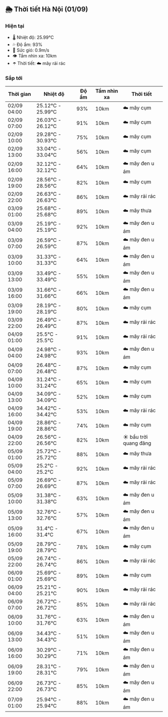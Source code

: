 ## 🌦️ Thời tiết Hà Nội (01/09)

### Hiện tại

- 🌡️ Nhiệt độ: 25.99℃
- 💦 Độ ẩm: 93%
- 💨 Sức gió: 0.9m/s
- 👁️ Tầm nhìn xa: 10km
- ☂️ Thời tiết: ☁️ mây rải rác

### Sắp tới

| Thời gian | Nhiệt độ | Độ ẩm | Tầm nhìn xa | Thời tiết |
| --- | --- | --- | --- | --- |
| 02/09 04:00 | 25.12℃ - 25.99℃ | 93% | 10km | ☁️ mây cụm |
| 02/09 07:00 | 26.03℃ - 26.12℃ | 91% | 10km | ☁️ mây cụm |
| 02/09 10:00 | 29.28℃ - 30.93℃ | 75% | 10km | ☁️ mây cụm |
| 02/09 13:00 | 33.04℃ - 33.04℃ | 56% | 10km | ☁️ mây cụm |
| 02/09 16:00 | 32.12℃ - 32.12℃ | 64% | 10km | ☁️ mây đen u ám |
| 02/09 19:00 | 28.56℃ - 28.56℃ | 82% | 10km | ☁️ mây cụm |
| 02/09 22:00 | 26.63℃ - 26.63℃ | 86% | 10km | ☁️ mây rải rác |
| 03/09 01:00 | 25.68℃ - 25.68℃ | 89% | 10km | ☁️ mây thưa |
| 03/09 04:00 | 25.19℃ - 25.19℃ | 92% | 10km | ☁️ mây đen u ám |
| 03/09 07:00 | 26.59℃ - 26.59℃ | 87% | 10km | ☁️ mây đen u ám |
| 03/09 10:00 | 31.33℃ - 31.33℃ | 64% | 10km | ☁️ mây đen u ám |
| 03/09 13:00 | 33.49℃ - 33.49℃ | 55% | 10km | ☁️ mây đen u ám |
| 03/09 16:00 | 31.66℃ - 31.66℃ | 66% | 10km | ☁️ mây đen u ám |
| 03/09 19:00 | 28.19℃ - 28.19℃ | 80% | 10km | ☁️ mây cụm |
| 03/09 22:00 | 26.49℃ - 26.49℃ | 87% | 10km | ☁️ mây rải rác |
| 04/09 01:00 | 25.5℃ - 25.5℃ | 91% | 10km | ☁️ mây rải rác |
| 04/09 04:00 | 24.98℃ - 24.98℃ | 93% | 10km | ☁️ mây đen u ám |
| 04/09 07:00 | 26.48℃ - 26.48℃ | 87% | 10km | ☁️ mây cụm |
| 04/09 10:00 | 31.24℃ - 31.24℃ | 65% | 10km | ☁️ mây cụm |
| 04/09 13:00 | 34.09℃ - 34.09℃ | 52% | 10km | ☁️ mây cụm |
| 04/09 16:00 | 34.42℃ - 34.42℃ | 53% | 10km | ☁️ mây rải rác |
| 04/09 19:00 | 28.86℃ - 28.86℃ | 74% | 10km | ☁️ mây cụm |
| 04/09 22:00 | 26.56℃ - 26.56℃ | 82% | 10km | ☀️ bầu trời quang đãng |
| 05/09 01:00 | 25.72℃ - 25.72℃ | 88% | 10km | ☁️ mây thưa |
| 05/09 04:00 | 25.2℃ - 25.2℃ | 92% | 10km | ☁️ mây rải rác |
| 05/09 07:00 | 26.69℃ - 26.69℃ | 87% | 10km | ☁️ mây rải rác |
| 05/09 10:00 | 31.38℃ - 31.38℃ | 63% | 10km | ☁️ mây đen u ám |
| 05/09 13:00 | 32.76℃ - 32.76℃ | 57% | 10km | ☁️ mây đen u ám |
| 05/09 16:00 | 31.4℃ - 31.4℃ | 67% | 10km | ☁️ mây đen u ám |
| 05/09 19:00 | 28.79℃ - 28.79℃ | 78% | 10km | ☁️ mây cụm |
| 05/09 22:00 | 26.74℃ - 26.74℃ | 86% | 10km | ☁️ mây rải rác |
| 06/09 01:00 | 25.69℃ - 25.69℃ | 89% | 10km | ☁️ mây cụm |
| 06/09 04:00 | 25.21℃ - 25.21℃ | 90% | 10km | ☁️ mây rải rác |
| 06/09 07:00 | 26.72℃ - 26.72℃ | 85% | 10km | ☁️ mây rải rác |
| 06/09 10:00 | 31.76℃ - 31.76℃ | 63% | 10km | ☁️ mây đen u ám |
| 06/09 13:00 | 34.43℃ - 34.43℃ | 51% | 10km | ☁️ mây đen u ám |
| 06/09 16:00 | 30.29℃ - 30.29℃ | 71% | 10km | ☁️ mây đen u ám |
| 06/09 19:00 | 28.31℃ - 28.31℃ | 79% | 10km | ☁️ mây đen u ám |
| 06/09 22:00 | 26.73℃ - 26.73℃ | 85% | 10km | ☁️ mây đen u ám |
| 07/09 01:00 | 25.94℃ - 25.94℃ | 88% | 10km | ☁️ mây đen u ám |
